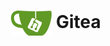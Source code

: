 <h1 align="center">
  <picture>
    <img align="center" alt="gitea" src="./logo.svg" height="40">
  </picture>
  Gitea
</h1>
